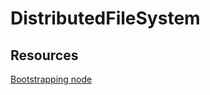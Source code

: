 # DistributedFileSystem

## Resources
[Bootstrapping node](https://en.wikipedia.org/wiki/Bootstrapping_node)
